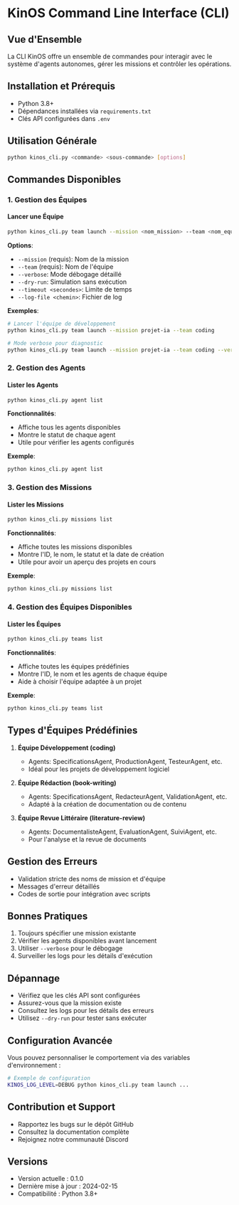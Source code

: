 # KinOS Command Line Interface (CLI)

## Vue d'Ensemble

La CLI KinOS offre un ensemble de commandes pour interagir avec le système d'agents autonomes, gérer les missions et contrôler les opérations.

## Installation et Prérequis

- Python 3.8+
- Dépendances installées via `requirements.txt`
- Clés API configurées dans `.env`

## Utilisation Générale

```bash
python kinos_cli.py <commande> <sous-commande> [options]
```

## Commandes Disponibles

### 1. Gestion des Équipes

#### Lancer une Équipe
```bash
python kinos_cli.py team launch --mission <nom_mission> --team <nom_equipe>
```

**Options**:
- `--mission` (requis): Nom de la mission
- `--team` (requis): Nom de l'équipe
- `--verbose`: Mode débogage détaillé
- `--dry-run`: Simulation sans exécution
- `--timeout <secondes>`: Limite de temps
- `--log-file <chemin>`: Fichier de log

**Exemples**:
```bash
# Lancer l'équipe de développement
python kinos_cli.py team launch --mission projet-ia --team coding

# Mode verbose pour diagnostic
python kinos_cli.py team launch --mission projet-ia --team coding --verbose
```

### 2. Gestion des Agents

#### Lister les Agents
```bash
python kinos_cli.py agent list
```

**Fonctionnalités**:
- Affiche tous les agents disponibles
- Montre le statut de chaque agent
- Utile pour vérifier les agents configurés

**Exemple**:
```bash
python kinos_cli.py agent list
```

### 3. Gestion des Missions

#### Lister les Missions
```bash
python kinos_cli.py missions list
```

**Fonctionnalités**:
- Affiche toutes les missions disponibles
- Montre l'ID, le nom, le statut et la date de création
- Utile pour avoir un aperçu des projets en cours

**Exemple**:
```bash
python kinos_cli.py missions list
```

### 4. Gestion des Équipes Disponibles

#### Lister les Équipes
```bash
python kinos_cli.py teams list
```

**Fonctionnalités**:
- Affiche toutes les équipes prédéfinies
- Montre l'ID, le nom et les agents de chaque équipe
- Aide à choisir l'équipe adaptée à un projet

**Exemple**:
```bash
python kinos_cli.py teams list
```

## Types d'Équipes Prédéfinies

1. **Équipe Développement (coding)**
   - Agents: SpecificationsAgent, ProductionAgent, TesteurAgent, etc.
   - Idéal pour les projets de développement logiciel

2. **Équipe Rédaction (book-writing)**
   - Agents: SpecificationsAgent, RedacteurAgent, ValidationAgent, etc.
   - Adapté à la création de documentation ou de contenu

3. **Équipe Revue Littéraire (literature-review)**
   - Agents: DocumentalisteAgent, EvaluationAgent, SuiviAgent, etc.
   - Pour l'analyse et la revue de documents

## Gestion des Erreurs

- Validation stricte des noms de mission et d'équipe
- Messages d'erreur détaillés
- Codes de sortie pour intégration avec scripts

## Bonnes Pratiques

1. Toujours spécifier une mission existante
2. Vérifier les agents disponibles avant lancement
3. Utiliser `--verbose` pour le débogage
4. Surveiller les logs pour les détails d'exécution

## Dépannage

- Vérifiez que les clés API sont configurées
- Assurez-vous que la mission existe
- Consultez les logs pour les détails des erreurs
- Utilisez `--dry-run` pour tester sans exécuter

## Configuration Avancée

Vous pouvez personnaliser le comportement via des variables d'environnement :

```bash
# Exemple de configuration
KINOS_LOG_LEVEL=DEBUG python kinos_cli.py team launch ...
```

## Contribution et Support

- Rapportez les bugs sur le dépôt GitHub
- Consultez la documentation complète
- Rejoignez notre communauté Discord

## Versions

- Version actuelle : 0.1.0
- Dernière mise à jour : 2024-02-15
- Compatibilité : Python 3.8+
